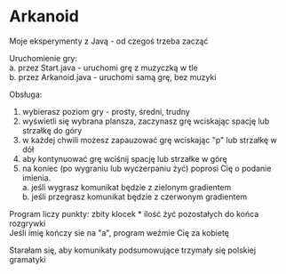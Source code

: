 # Arkanoid
Moje eksperymenty z Javą - od czegoś trzeba zacząć

Uruchomienie gry:
<br />
a. przez Start.java - uruchomi grę z muzyczką w tle <br />
b. przez Arkanoid.java - uruchomi samą grę, bez muzyki

Obsługa:
1. wybierasz poziom gry - prosty, średni, trudny
2. wyświetli się wybrana plansza, zaczynasz grę wciskając spację lub strzałkę do góry
3. w każdej chwili możesz zapauzować grę wciskając "p" lub strzałkę w dół
4. aby kontynuować grę wciśnij spację lub strzałke w górę
5. na koniec (po wygraniu lub wyczerpaniu żyć) poprosi Cię o podanie imienia. <br />
a. jeśli wygrasz komunikat będzie z zielonym gradientem <br />
b. jeśli przegrasz komunikat będzie z czerwonym gradientem

Program liczy punkty: zbity klocek * ilość żyć pozostałych do końca rozgrywki
<br />Jeśli imię kończy sie na "a", program weźmie Cię za kobietę

Starałam się, aby komunikaty podsumowujące trzymały się polskiej gramatyki
